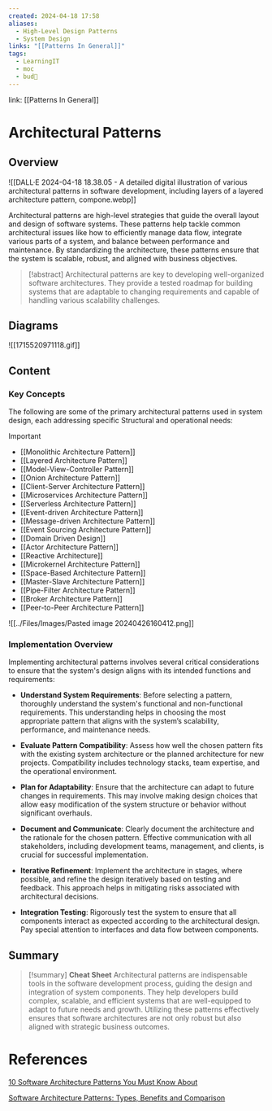 ```yaml
---
created: 2024-04-18 17:58
aliases:
  - High-Level Design Patterns
  - System Design
links: "[[Patterns In General]]"
tags:
  - LearningIT
  - moc
  - bud🌿
---
```

link: [[Patterns In General]]

# Architectural Patterns

## Overview

![[DALL·E 2024-04-18 18.38.05 - A detailed digital illustration of various architectural patterns in software development, including layers of a layered architecture pattern, compone.webp]]

Architectural patterns are high-level strategies that guide the overall layout and design of software systems. These patterns help tackle common architectural issues like how to efficiently manage data flow, integrate various parts of a system, and balance between performance and maintenance. By standardizing the architecture, these patterns ensure that the system is scalable, robust, and aligned with business objectives.

>[!abstract]
>Architectural patterns are key to developing well-organized software architectures. They provide a tested roadmap for building systems that are adaptable to changing requirements and capable of handling various scalability challenges.

## Diagrams

![[1715520971118.gif]]
## Content

### Key Concepts

The following are some of the primary architectural patterns used in system design, each addressing specific Structural and operational needs:

> [!important]
> - [[Monolithic Architecture Pattern]]
> - [[Layered Architecture Pattern]]
> - [[Model-View-Controller Pattern]]
> - [[Onion Architecture Pattern]]
> - [[Client-Server Architecture Pattern]]
> - [[Microservices Architecture Pattern]]
> - [[Serverless Architecture Pattern]]
> - [[Event-driven Architecture Pattern]]
> - [[Message-driven Architecture Pattern]]
> - [[Event Sourcing Architecture Pattern]]
> - [[Domain Driven Design]]
> - [[Actor Architecture Pattern]]
> - [[Reactive Architecture]]
> - [[Microkernel Architecture Pattern]]
> - [[Space-Based Architecture Pattern]]
> - [[Master-Slave Architecture Pattern]]
> - [[Pipe-Filter Architecture Pattern]]
> - [[Broker Architecture Pattern]]
> - [[Peer-to-Peer Architecture Pattern]]
>   


![[../Files/Images/Pasted image 20240426160412.png]]
### Implementation Overview

Implementing architectural patterns involves several critical considerations to ensure that the system's design aligns with its intended functions and requirements:

- **Understand System Requirements**: Before selecting a pattern, thoroughly understand the system's functional and non-functional requirements. This understanding helps in choosing the most appropriate pattern that aligns with the system’s scalability, performance, and maintenance needs.
    
- **Evaluate Pattern Compatibility**: Assess how well the chosen pattern fits with the existing system architecture or the planned architecture for new projects. Compatibility includes technology stacks, team expertise, and the operational environment.
    
- **Plan for Adaptability**: Ensure that the architecture can adapt to future changes in requirements. This may involve making design choices that allow easy modification of the system structure or behavior without significant overhauls.
    
- **Document and Communicate**: Clearly document the architecture and the rationale for the chosen pattern. Effective communication with all stakeholders, including development teams, management, and clients, is crucial for successful implementation.
    
- **Iterative Refinement**: Implement the architecture in stages, where possible, and refine the design iteratively based on testing and feedback. This approach helps in mitigating risks associated with architectural decisions.
    
- **Integration Testing**: Rigorously test the system to ensure that all components interact as expected according to the architectural design. Pay special attention to interfaces and data flow between components.

## Summary

>[!summary] **Cheat Sheet**
>Architectural patterns are indispensable tools in the software development process, guiding the design and integration of system components. They help developers build complex, scalable, and efficient systems that are well-equipped to adapt to future needs and growth. Utilizing these patterns effectively ensures that software architectures are not only robust but also aligned with strategic business outcomes.

# References

[10 Software Architecture Patterns You Must Know About](https://www.simform.com/blog/software-architecture-patterns/)

[Software Architecture Patterns: Types, Benefits and Comparison](https://radixweb.com/blog/software-architecture-patterns)